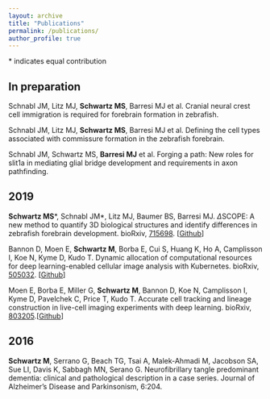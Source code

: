 ```yaml
---
layout: archive
title: "Publications"
permalink: /publications/
author_profile: true
---
```


<!-- {% if author.googlescholar %}
  You can also find my articles on <u><a href="{{author.googlescholar}}">my Google Scholar profile</a>.</u>
{% endif %} -->
\* indicates equal contribution

## In preparation

Schnabl JM, Litz MJ, **Schwartz MS**, Barresi MJ et al. Cranial neural crest cell immigration is required for forebrain formation in zebrafish.

Schnabl JM, Litz MJ, **Schwartz MS**, Barresi MJ et al. Defining the cell types associated with commissure formation in the zebrafish forebrain.

Schnabl JM, Schwartz MS, **Barresi MJ** et al. Forging a path: New roles for slit1a in mediating glial bridge development and requirements in axon pathfinding.

## 2019

**Schwartz MS**\*, Schnabl JM\*, Litz MJ, Baumer BS, Barresi MJ. $\Delta$SCOPE: A new method to quantify 3D biological structures and identify differences in zebrafish forebrain development. bioRxiv, [715698](https://www.biorxiv.org/content/10.1101/715698v2). \[[Github](https://github.com/msschwartz21/deltascope)\]

Bannon D, Moen E, **Schwartz M**, Borba E, Cui S, Huang K, Ho A, Camplisson I, Koe N, Kyme D, Kudo T. Dynamic allocation of computational resources for deep learning-enabled cellular image analysis with Kubernetes. bioRxiv, [505032](https://www.biorxiv.org/content/10.1101/505032v3). \[[Github](https://github.com/vanvalenlab/deepcell-tracking)\]

Moen E, Borba E, Miller G, **Schwartz M**, Bannon D, Koe N, Camplisson I, Kyme D, Pavelchek C, Price T, Kudo T. Accurate cell tracking and lineage construction in live-cell imaging experiments with deep learning. bioRxiv, [803205](https://www.biorxiv.org/content/10.1101/803205v2).\[[Github](https://github.com/vanvalenlab/kiosk)\]

## 2016

**Schwartz M**, Serrano G, Beach TG, Tsai A, Malek-Ahmadi M, Jacobson SA, Sue LI, Davis K, Sabbagh MN, Serano G. Neurofibrillary tangle predominant dementia: clinical and pathological description in a case series. Journal of Alzheimer’s Disease and Parkinsonism, 6:204.